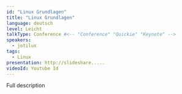 ```yaml
---
id: "Linux Grundlagen"
title: "Linux Grundlagen"
language: deutsch
level: Leicht
talkType: Conference #<-- "Conference" "Quickie" "Keynote" -->
speakers:
  - jotilux
tags:
  - Linux
presentation: http://slideshare.....
videoId: Youtube Id
---
```


Full description